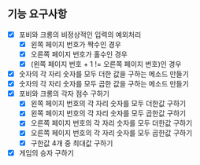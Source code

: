 ## 기능 요구사항

- [x] 포비와 크롱의 비정상적인 입력의 예외처리
    - [x] 왼쪽 페이지 번호가 짝수인 경우
    - [x] 오른쪽 페이지 번호가 홀수인 경우
    - [x] (왼쪽 페이지 번호 + 1 != 오른쪽 페이지 번호)인 경우
- [x] 숫자의 각 자리 숫자를 모두 더한 값을 구하는 메소드 만들기
- [x] 숫자의 각 자리 숫자를 모두 곱한 값을 구하는 메소드 만들기
- [x] 포비와 크롱의 각자 점수 구하기
    - [x] 왼쪽 페이지 번호의 각 자리 숫자를 모두 더한값 구하기
    - [x] 왼쪽 페이지 번호의 각 자리 숫자를 모두 곱한값 구하기
    - [x] 오른쪽 페이지 번호의 각 자리 숫자를 모두 더한값 구하기
    - [x] 오른쪽 페이지 번호의 각 자리 숫자를 모두 곱한값 구하기
    - [x] 구한값 4개 중 최대값 구하기
- [x] 게임의 승자 구하기